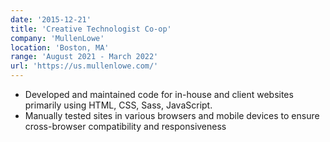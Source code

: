 ```yaml
---
date: '2015-12-21'
title: 'Creative Technologist Co-op'
company: 'MullenLowe'
location: 'Boston, MA'
range: 'August 2021 - March 2022'
url: 'https://us.mullenlowe.com/'
---
```


- Developed and maintained code for in-house and client websites primarily using HTML, CSS, Sass, JavaScript.
- Manually tested sites in various browsers and mobile devices to ensure cross-browser compatibility and responsiveness
